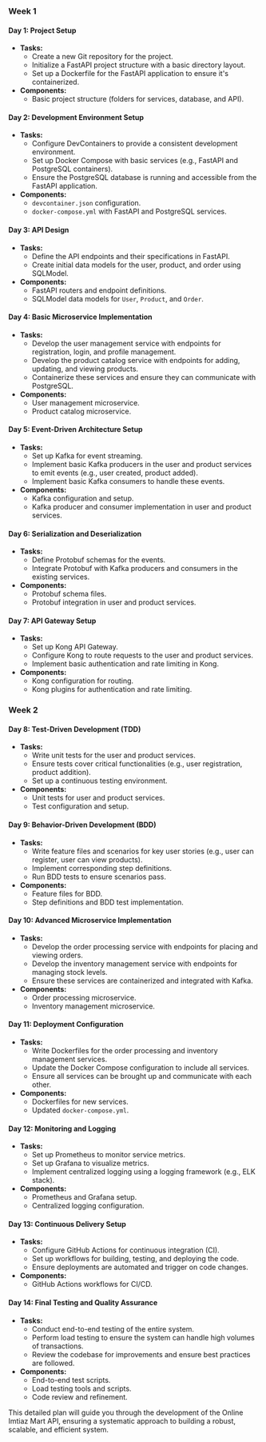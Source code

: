 ### Week 1

#### Day 1: Project Setup
- **Tasks:**
  - Create a new Git repository for the project.
  - Initialize a FastAPI project structure with a basic directory layout.
  - Set up a Dockerfile for the FastAPI application to ensure it's containerized.
- **Components:**
  - Basic project structure (folders for services, database, and API).

#### Day 2: Development Environment Setup
- **Tasks:**
  - Configure DevContainers to provide a consistent development environment.
  - Set up Docker Compose with basic services (e.g., FastAPI and PostgreSQL containers).
  - Ensure the PostgreSQL database is running and accessible from the FastAPI application.
- **Components:**
  - `devcontainer.json` configuration.
  - `docker-compose.yml` with FastAPI and PostgreSQL services.

#### Day 3: API Design
- **Tasks:**
  - Define the API endpoints and their specifications in FastAPI.
  - Create initial data models for the user, product, and order using SQLModel.
- **Components:**
  - FastAPI routers and endpoint definitions.
  - SQLModel data models for `User`, `Product`, and `Order`.

#### Day 4: Basic Microservice Implementation
- **Tasks:**
  - Develop the user management service with endpoints for registration, login, and profile management.
  - Develop the product catalog service with endpoints for adding, updating, and viewing products.
  - Containerize these services and ensure they can communicate with PostgreSQL.
- **Components:**
  - User management microservice.
  - Product catalog microservice.

#### Day 5: Event-Driven Architecture Setup
- **Tasks:**
  - Set up Kafka for event streaming.
  - Implement basic Kafka producers in the user and product services to emit events (e.g., user created, product added).
  - Implement basic Kafka consumers to handle these events.
- **Components:**
  - Kafka configuration and setup.
  - Kafka producer and consumer implementation in user and product services.

#### Day 6: Serialization and Deserialization
- **Tasks:**
  - Define Protobuf schemas for the events.
  - Integrate Protobuf with Kafka producers and consumers in the existing services.
- **Components:**
  - Protobuf schema files.
  - Protobuf integration in user and product services.

#### Day 7: API Gateway Setup
- **Tasks:**
  - Set up Kong API Gateway.
  - Configure Kong to route requests to the user and product services.
  - Implement basic authentication and rate limiting in Kong.
- **Components:**
  - Kong configuration for routing.
  - Kong plugins for authentication and rate limiting.

### Week 2

#### Day 8: Test-Driven Development (TDD)
- **Tasks:**
  - Write unit tests for the user and product services.
  - Ensure tests cover critical functionalities (e.g., user registration, product addition).
  - Set up a continuous testing environment.
- **Components:**
  - Unit tests for user and product services.
  - Test configuration and setup.

#### Day 9: Behavior-Driven Development (BDD)
- **Tasks:**
  - Write feature files and scenarios for key user stories (e.g., user can register, user can view products).
  - Implement corresponding step definitions.
  - Run BDD tests to ensure scenarios pass.
- **Components:**
  - Feature files for BDD.
  - Step definitions and BDD test implementation.

#### Day 10: Advanced Microservice Implementation
- **Tasks:**
  - Develop the order processing service with endpoints for placing and viewing orders.
  - Develop the inventory management service with endpoints for managing stock levels.
  - Ensure these services are containerized and integrated with Kafka.
- **Components:**
  - Order processing microservice.
  - Inventory management microservice.

#### Day 11: Deployment Configuration
- **Tasks:**
  - Write Dockerfiles for the order processing and inventory management services.
  - Update the Docker Compose configuration to include all services.
  - Ensure all services can be brought up and communicate with each other.
- **Components:**
  - Dockerfiles for new services.
  - Updated `docker-compose.yml`.

#### Day 12: Monitoring and Logging
- **Tasks:**
  - Set up Prometheus to monitor service metrics.
  - Set up Grafana to visualize metrics.
  - Implement centralized logging using a logging framework (e.g., ELK stack).
- **Components:**
  - Prometheus and Grafana setup.
  - Centralized logging configuration.

#### Day 13: Continuous Delivery Setup
- **Tasks:**
  - Configure GitHub Actions for continuous integration (CI).
  - Set up workflows for building, testing, and deploying the code.
  - Ensure deployments are automated and trigger on code changes.
- **Components:**
  - GitHub Actions workflows for CI/CD.

#### Day 14: Final Testing and Quality Assurance
- **Tasks:**
  - Conduct end-to-end testing of the entire system.
  - Perform load testing to ensure the system can handle high volumes of transactions.
  - Review the codebase for improvements and ensure best practices are followed.
- **Components:**
  - End-to-end test scripts.
  - Load testing tools and scripts.
  - Code review and refinement.

This detailed plan will guide you through the development of the Online Imtiaz Mart API, ensuring a systematic approach to building a robust, scalable, and efficient system.
